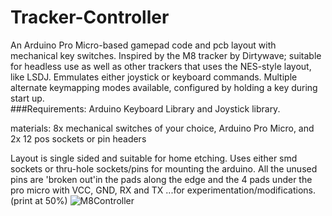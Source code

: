 # Tracker-Controller
An Arduino Pro Micro-based gamepad code and pcb layout with mechanical key switches. Inspired by the M8 tracker by Dirtywave; suitable for headless use as well as other trackers that uses the NES-style layout, like LSDJ.
Emmulates either joystick or keyboard commands.  Multiple alternate keymapping modes available, configured by holding a key during start up.  
###Requirements:  Arduino Keyboard Library and Joystick library.

materials:
8x mechanical switches of your choice, Arduino Pro Micro, and 2x 12 pos sockets or pin headers

Layout is single sided and suitable for home etching.   Uses either smd sockets or thru-hole sockets/pins for mounting the arduino.
All the unused pins are 'broken out'in the pads along the edge and the 4 pads under the pro micro with VCC, GND, RX and TX ...for experimentation/modifications.  
(print at 50%)
![M8Controller](https://github.com/miotislucifugis/Tracker-Controller/assets/20709580/824c516a-1140-4270-9e31-48e3c63163a6)
